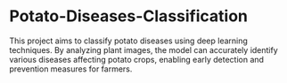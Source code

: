 # Potato-Diseases-Classification

This project aims to classify potato diseases using deep learning techniques. By analyzing plant images, the model can accurately identify various diseases affecting potato crops, enabling early detection and prevention measures for farmers.
